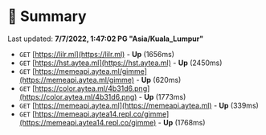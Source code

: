 # 📖 Summary
Last updated: **7/7/2022, 1:47:02 PG "Asia/Kuala_Lumpur"**

- `GET` [https://lilr.ml](https://lilr.ml) - **Up** (1656ms)
- `GET` [https://hst.aytea.ml](https://hst.aytea.ml) - **Up** (2450ms)
- `GET` [https://memeapi.aytea.ml/gimme](https://memeapi.aytea.ml/gimme) - **Up** (620ms)
- `GET` [https://color.aytea.ml/4b31d6.png](https://color.aytea.ml/4b31d6.png) - **Up** (1773ms)
- `GET` [https://memeapi.aytea.ml](https://memeapi.aytea.ml) - **Up** (339ms)
- `GET` [https://memeapi.aytea14.repl.co/gimme](https://memeapi.aytea14.repl.co/gimme) - **Up** (1768ms)

